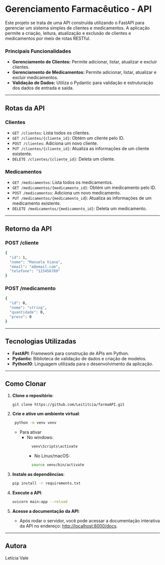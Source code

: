 # Gerenciamento Farmacêutico - API

Este projeto se trata de uma API construída utilizando o FastAPI para gerenciar um sistema simples de clientes e medicamentos. A aplicação permite a criação, leitura, atualização e exclusão de clientes e medicamentos por meio de rotas RESTful.

### Principais Funcionalidades

- **Gerenciamento de Clientes:** Permite adicionar, listar, atualizar e excluir clientes.
- **Gerenciamento de Medicamentos:** Permite adicionar, listar, atualizar e excluir medicamentos.
- **Validação de Dados:** Utiliza o Pydantic para validação e estruturação dos dados de entrada e saída.

---

## Rotas da API

### Clientes
- `GET /clientes`: Lista todos os clientes.
- `GET /clientes/{cliente_id}`: Obtém um cliente pelo ID.
- `POST /clientes`: Adiciona um novo cliente.
- `PUT /clientes/{cliente_id}`: Atualiza as informações de um cliente existente.
- `DELETE /clientes/{cliente_id}`: Deleta um cliente.

### Medicamentos
- `GET /medicamentos`: Lista todos os medicamentos.
- `GET /medicamentos/{medicamento_id}`: Obtém um medicamento pelo ID.
- `POST /medicamentos`: Adiciona um novo medicamento.
- `PUT /medicamentos/{medicamento_id`}: Atualiza as informações de um medicamento existente.
- `DELETE /medicamentos/{medicamento_id}`: Deleta um medicamento.

---

## Retorno da API

### POST /cliente
``` bash
{
  "id": 1,
  "nome": "Manuela Viana",
  "email": "e@email.com",
  "telefone": "123456789"
}

```

### POST /medicamento
``` bash
{
  "id": 0,
  "nome": "string",
  "quantidade": 0,
  "preco": 0
}

```

---

## Tecnologias Utilizadas

- **FastAPI**: Framework para construção de APIs em Python.
- **Pydantic**: Biblioteca de validação de dados e criação de modelos.
- **Python10**: Linguagem utilizada para o desenvolvimento da aplicação.

---

## Como Clonar

1. **Clone o repositório**:
   ```
   git clone https://github.com/Leititcia/farmaAPI.git
   ```

2. **Crie e ative um ambiente virtual**:
     ```bash
      python -m venv venv
     ```
      - Para ativar
          - No windows:
            ```bash
              venv\Scripts\activate
             ```
            - No Linux/macOS:
            ```bash
              source venv/bin/activate
             ```

3. **Instale as dependências**:
    ```bash
    pip install -r requirements.txt
    ```
     
4. **Execute a API**:
     ```bash
     uvicorn main:app --reload
     ```

5. **Acesse a documentação da API**:
   - Após rodar o servidor, você pode acessar a documentação interativa da API no endereço: [http://localhost:8000/docs](http://localhost:8000/docs).

---

## Autora
Letícia Vale